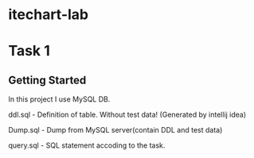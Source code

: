 # itechart-lab
Task 1
=======================

Getting Started
---------------
In this project I use MySQL DB.

ddl.sql - Definition of table. Without test data! (Generated by intellij idea)

Dump.sql - Dump from MySQL server(contain DDL and test data)

query.sql - SQL statement accoding to the task.
